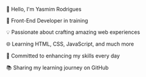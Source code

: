 👋 Hello, I'm Yasmim Rodrigues

🚀 Front-End Developer in training

💡 Passionate about crafting amazing web experiences

🌐 Learning HTML, CSS, JavaScript, and much more

🎯 Committed to enhancing my skills every day

📚 Sharing my learning journey on GitHub

<!---
YasmimRodrigues/YasmimRodrigues is a ✨ special ✨ repository because its `README.md` (this file) appears on your GitHub profile.
You can click the Preview link to take a look at your changes.
--->
